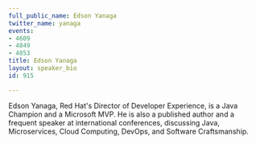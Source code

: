 ```yaml
---
full_public_name: Edson Yanaga
twitter_name: yanaga
events:
- 4609
- 4849
- 4853
title: Edson Yanaga
layout: speaker_bio
id: 915

---
```

Edson Yanaga, Red Hat's Director of Developer Experience, is a Java Champion and a Microsoft MVP. He is also a published author and a frequent speaker at international conferences, discussing Java, Microservices, Cloud Computing, DevOps, and Software Craftsmanship. 